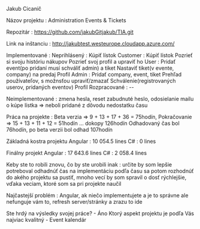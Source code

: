 
Jakub Cicanič

Názov projektu : Administration Events & Tickets 

Repozitár : https://github.com/jakubGitjakub/TIA.git

Link na inštanciu : http://jakubtest.westeurope.cloudapp.azure.com/ 

Implementované : Neprihlásený : Kúpiť lístok
		Customer : 	Kúpiť lístok
				Pozrieť si svoju históriu nákupov
				Pozrieť svoj profil a upraviť ho
		User :		Pridať event(po pridaní musí schváliť admin) a tiket
				Nastaviť tiket(v evente, company) na predaj
				Profil
		Admin :		Pridať company, event, tiket
				Prehľad používateľov, s možnsťou upraviť/zmazať
				Schválenie(registrovaných userov, pridaných eventov)
				Profil
Rozpracované :	--
		
Neimplementované : zmena hesla, reset zabudnuté heslo, odosielanie mailu o kúpe lístka => neboli pridané z dôvodu nedostatku času

Práca na projekte : Beta verzia => 9 + 13 + 17 + 36 = 75hodín, Pokračovanie =>  15 + 13 + 11 + 12 = 51hodín ... dokopy 126hodín
Odhadovaný čas bol 76hodín, po beta verzii bol odhad 107hodín

Základná kostra projektu 
Angular : 	10 054.5 lines
C# :		0 lines

Finálny projekt
Angular :	17 643.6 lines
C# :		2 058.4 lines

Keby ste to robili znovu, čo by ste urobili inak : určite by som lepšie potreboval odhadnúť čas na implementáciu 
podľa času sa potom rozhodnúť do akého projektu sa pustiť, mnoho vecí by som spravil o dosť rýchlejšie, 
vďaka veciam, ktoré som sa pri projekte naučil 	


Najčastejší problém : Angular, ak niečo implementujete a je to správne ale nefunguje vám to, refresh server/stránky a zrazu to ide


Ste hrdý na výsledky svojej práce? - Áno
Ktorý aspekt projektu je podľa Vás najviac kvalitný - Event kalendár


